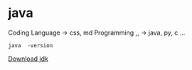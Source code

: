 # java

Coding Language -> css, md
Programming  ,, -> java, py, c ...

```
java  -version
```

[Download jdk](https://www.oracle.com/in/java/technologies/downloads/#jdk22-windows)

